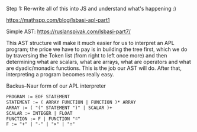 

Step 1: Re-write all of this into JS and understand what's happening :) 

https://mathspp.com/blog/lsbasi-apl-part1

Simple AST:
https://ruslanspivak.com/lsbasi-part7/




This AST structure will make it much easier for us to interpret an APL program; the price we have to pay is in building the tree first, which we do by traversing the Token list (from right to left once more) and then determining what are scalars, what are arrays, what are operators and what are dyadic/monadic functions. This is the job our AST will do. After that, interpreting a program becomes really easy.


Backus–Naur form of our APL interpreter
```txt
PROGRAM := EOF STATEMENT
STATEMENT := ( ARRAY FUNCTION | FUNCTION )* ARRAY
ARRAY := ( "(" STATEMENT ")" | SCALAR )+
SCALAR := INTEGER | FLOAT
FUNCTION := F | FUNCTION "⍨"
F := "+" | "-" | "×" | "÷"
```